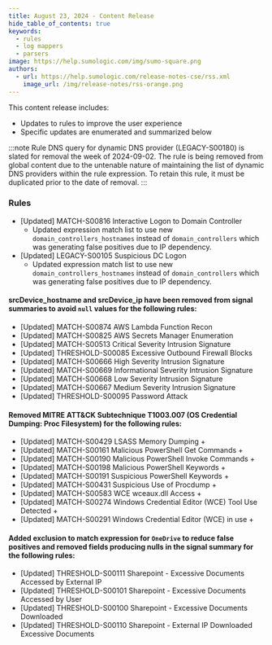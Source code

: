 ```yaml
---
title: August 23, 2024 - Content Release
hide_table_of_contents: true
keywords:
  - rules
  - log mappers
  - parsers
image: https://help.sumologic.com/img/sumo-square.png
authors:
  - url: https://help.sumologic.com/release-notes-cse/rss.xml
    image_url: /img/release-notes/rss-orange.png
---
```


This content release includes:
* Updates to rules to improve the user experience 
* Specific updates are enumerated and summarized below

:::note
Rule DNS query for dynamic DNS provider (LEGACY-S00180) is slated for removal the week of 2024-09-02. The rule is being removed from global content due to the untenable nature of maintaining the list of dynamic DNS providers within the rule expression. To retain this rule, it must be duplicated prior to the date of removal.
:::

### Rules
- [Updated] MATCH-S00816 Interactive Logon to Domain Controller
    - Updated expression match list to use new `domain_controllers_hostnames` instead of `domain_controllers` which was generating false positives due to IP dependency.
- [Updated] LEGACY-S00105 Suspicious DC Logon
    - Updated expression match list to use new `domain_controllers_hostnames` instead of `domain_controllers` which was generating false positives due to IP dependency.

#### srcDevice_hostname and srcDevice_ip have been removed from signal summaries to avoid `null` values for the following rules:
- [Updated] MATCH-S00874 AWS Lambda Function Recon
- [Updated] MATCH-S00825 AWS Secrets Manager Enumeration
- [Updated] MATCH-S00513 Critical Severity Intrusion Signature
- [Updated] THRESHOLD-S00085 Excessive Outbound Firewall Blocks
- [Updated] MATCH-S00666 High Severity Intrusion Signature
- [Updated] MATCH-S00669 Informational Severity Intrusion Signature
- [Updated] MATCH-S00668 Low Severity Intrusion Signature
- [Updated] MATCH-S00667 Medium Severity Intrusion Signature
- [Updated] THRESHOLD-S00095 Password Attack

#### Removed MITRE ATT&CK Subtechnique T1003.007 (OS Credential Dumping: Proc Filesystem) for the following rules:
- [Updated] MATCH-S00429 LSASS Memory Dumping +
- [Updated] MATCH-S00161 Malicious PowerShell Get Commands + 
- [Updated] MATCH-S00190 Malicious PowerShell Invoke Commands + 
- [Updated] MATCH-S00198 Malicious PowerShell Keywords +
- [Updated] MATCH-S00191 Suspicious PowerShell Keywords +
- [Updated] MATCH-S00431 Suspicious Use of Procdump +
- [Updated] MATCH-S00583 WCE wceaux.dll Access +
- [Updated] MATCH-S00274 Windows Credential Editor (WCE) Tool Use Detected +
- [Updated] MATCH-S00291 Windows Credential Editor (WCE) in use +

#### Added exclusion to match expression for `OneDrive` to reduce false positives and removed fields producing nulls in the signal summary for the following rules:
- [Updated] THRESHOLD-S00111 Sharepoint - Excessive Documents Accessed by External IP
- [Updated] THRESHOLD-S00101 Sharepoint - Excessive Documents Accessed by User
- [Updated] THRESHOLD-S00100 Sharepoint - Excessive Documents Downloaded
- [Updated] THRESHOLD-S00110 Sharepoint - External IP Downloaded Excessive Documents

